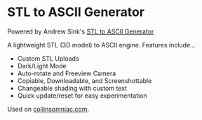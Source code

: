 # STL to ASCII Generator

Powered by Andrew Sink's [STL to ASCII Generator](https://andrewsink.github.io/STL-to-ASCII-Generator/)

A lightweight STL (3D model) to ASCII engine. Features include...

- Custom STL Uploads
- Dark/Light Mode
- Auto-rotate and Freeview Camera
- Copiable, Downloadable, and Screenshottable
- Changeable shading with custom text
- Quick update/reset for easy experimentation

Used on [collinsomniac.com](https://collinsomniac.com).
